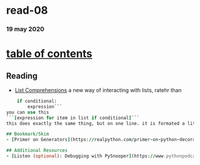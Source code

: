 # read-08
### 19 may 2020
# [table of contents](https://h-griffin.github.io/reading-notes-401/)

## Reading
- [List Comprehensions](https://www.pythonforbeginners.com/basics/list-comprehensions-in-python)
a new way of interacting with lists, ratehr than 
```for item in list:
    if conditional:
        expression```
you can use this 
```[expression for item in list if conditional]```
this does exactly the same thing, but on one line. it is formated a little backwards, but you can assign it to a new variable and the result will be stored in teh variable, saving space.

## Bookmark/Skim
- [Primer on Generators](https://realpython.com/primer-on-python-decorators/)

## Additional Resources
- [Listen (optional): Debugging with PySnooper](https://www.pythonpodcast.com/pysnooper-python-debugging-episode-241/)